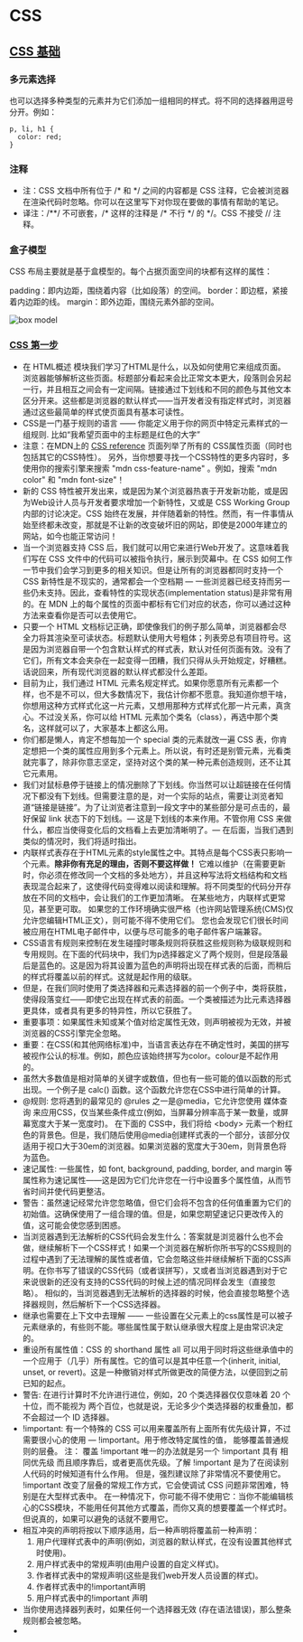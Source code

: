 # CSS

## [CSS 基础](https://developer.mozilla.org/zh-CN/docs/Learn/Getting_started_with_the_web/CSS_basics)

### 多元素选择

也可以选择多种类型的元素并为它们添加一组相同的样式。将不同的选择器用逗号分开。例如：

```text
p, li, h1 {
  color: red;
}
```

### 注释

* 注：CSS 文档中所有位于 /* 和 */ 之间的内容都是 CSS 注释，它会被浏览器在渲染代码时忽略。你可以在这里写下对你现在要做的事情有帮助的笔记。
* 译注：/\*\*/ 不可嵌套，/* 这样的注释是 /* 不行 */ 的 */。CSS 不接受 // 注释。

### 盒子模型

CSS 布局主要就是基于盒模型的。每个占据页面空间的块都有这样的属性：

padding：即内边距，围绕着内容（比如段落）的空间。
border：即边框，紧接着内边距的线。
margin：即外边距，围绕元素外部的空间。

![box model](https://mdn.mozillademos.org/files/9443/box-model.png)

### [CSS 第一步](https://developer.mozilla.org/zh-CN/docs/Learn/CSS/First_steps/What_is_CSS)

* 在 HTML概述 模块我们学习了HTML是什么，以及如何使用它来组成页面。 浏览器能够解析这些页面。标题部分看起来会比正常文本更大，段落则会另起一行，并且相互之间会有一定间隔。链接通过下划线和不同的颜色与其他文本区分开来。这些都是浏览器的默认样式——当开发者没有指定样式时，浏览器通过这些最简单的样式使页面具有基本可读性。
* CSS是一门基于规则的语言 —— 你能定义用于你的网页中特定元素样式的一组规则. 比如“我希望页面中的主标题是红色的大字”
* 注意：在MDN上的 [CSS reference](https://developer.mozilla.org/zh-CN/docs/Web/CSS/Reference) 页面列举了所有的 CSS属性页面（同时也包括其它的CSS特性）。 另外，当你想要寻找一个CSS特性的更多内容时，多使用你的搜索引擎来搜索 "mdn css-feature-name" 。例如，搜索 "mdn color" 和 "mdn font-size"！
* 新的 CSS 特性被开发出来，或是因为某个浏览器热衷于开发新功能，或是因为Web设计人员与开发者要求增加一个新特性，又或是 CSS Working Group 内部的讨论决定。CSS 始终在发展，并伴随着新的特性。然而，有一件事情从始至终都未改变，那就是不让新的改变破坏旧的网站，即使是2000年建立的网站，如今也能正常访问！
* 当一个浏览器支持 CSS 后，我们就可以用它来进行Web开发了。这意味着我们写在 CSS 文件中的代码可以被指令执行，展示到荧幕中。在 CSS 如何工作 一节中我们会学习到更多的相关知识。但是让所有的浏览器都同时支持一个 CSS 新特性是不现实的，通常都会一个空档期 — 一些浏览器已经支持而另一些仍未支持。因此，查看特性的实现状态(implementation status)是非常有用的。在 MDN 上的每个属性的页面中都标有它们对应的状态，你可以通过这种方法来查看你是否可以去使用它。
* 只要一个 HTML 文档标记正确，即使像我们的例子那么简单，浏览器都会尽全力将其渲染至可读状态。标题默认使用大号粗体；列表旁总有项目符号。这是因为浏览器自带一个包含默认样式的样式表，默认对任何页面有效。没有了它们，所有文本会夹杂在一起变得一团糟，我们只得从头开始规定，好糟糕。话说回来，所有现代浏览器的默认样式都没什么差距。
* 目前为止，我们通过 HTML 元素名规定样式。如果你愿意所有元素都一个样，也不是不可以，但大多数情况下，我估计你都不愿意。我知道你想干啥，你想用这种方式样式化这一片元素，又想用那种方式样式化那一片元素，真贪心。不过没关系，你可以给 HTML 元素加个类名（class），再选中那个类名，这样就可以了，大家基本上都这么用。
* 你们都是懒人，肯定不想每加一个 special 类的元素就改一遍 CSS 表，你肯定想把一个类的属性应用到多个元素上。所以说，有时还是别管元素，光看类就完事了，除非你意志坚定，坚持对这个类的某一种元素创造规则，还不让其它元素用。
* 我们对鼠标悬停于链接上的情况删除了下划线。你当然可以让超链接在任何情况下都没有下划线。但需要注意的是，对一个实际的站点，需要让浏览者知道“链接是链接”。为了让浏览者注意到一段文字中的某些部分是可点击的，最好保留 link 状态下的下划线。— 这是下划线的本来作用。不管你用 CSS 来做什么，都应当使得变化后的文档看上去更加清晰明了。— 在后面，当我们遇到类似的情况时，我们将适时指出。
* 内联样式表存在于HTML元素的style属性之中。其特点是每个CSS表只影响一个元素。**除非你有充足的理由，否则不要这样做！** 它难以维护（在需要更新时，你必须在修改同一个文档的多处地方），并且这种写法将文档结构和文档表现混合起来了，这使得代码变得难以阅读和理解。将不同类型的代码分开存放在不同的文档中，会让我们的工作更加清晰。 在某些地方，内联样式更常见，甚至更可取。 如果您的工作环境确实很严格（也许网站管理系统(CMS)仅允许您编辑HTML正文），则可能不得不使用它们。 您也会发现它们很长时间被应用在HTML电子邮件中，以便与尽可能多的电子邮件客户端兼容。
* CSS语言有规则来控制在发生碰撞时哪条规则将获胜这些规则称为级联规则和专用规则。在下面的代码块中，我们为p选择器定义了两个规则，但是段落最后是蓝色的。这是因为将其设置为蓝色的声明将出现在样式表的后面，而稍后的样式将覆盖以前的样式。这就是起作用的级联。
* 但是，在我们同时使用了类选择器和元素选择器的前一个例子中，类将获胜，使得段落变红——即使它出现在样式表的前面。一个类被描述为比元素选择器更具体，或者具有更多的特异性，所以它获胜了。
* 重要事项：如果属性未知或某个值对给定属性无效，则声明被视为无效，并被浏览器的CSS引擎完全忽略。
* 重要：在CSS(和其他网络标准)中，当语言表达存在不确定性时，美国的拼写被视作公认的标准。例如，颜色应该始终拼写为color。colour是不起作用的。
* 虽然大多数值是相对简单的关键字或数值，但也有一些可能的值以函数的形式出现。一个例子是 calc() 函数。这个函数允许您在CSS中进行简单的计算。
* @规则: 您将遇到的最常见的 @rules 之一是@media，它允许您使用 媒体查询 来应用CSS，仅当某些条件成立(例如，当屏幕分辨率高于某一数量，或屏幕宽度大于某一宽度时)。 在下面的 CSS中，我们将给 \<body\> 元素一个粉红色的背景色。但是，我们随后使用@media创建样式表的一个部分，该部分仅适用于视口大于30em的浏览器。如果浏览器的宽度大于30em，则背景色将为蓝色。
* 速记属性: 一些属性，如 font, background, padding, border, and margin 等属性称为速记属性——这是因为它们允许您在一行中设置多个属性值，从而节省时间并使代码更整洁。
* 警告：虽然速记经常允许您忽略值，但它们会将不包含的任何值重置为它们的初始值。这确保使用了一组合理的值。但是，如果您期望速记只更改传入的值，这可能会使您感到困惑。
* 当浏览器遇到无法解析的CSS代码会发生什么：答案就是浏览器什么也不会做，继续解析下一个CSS样式！如果一个浏览器在解析你所书写的CSS规则的过程中遇到了无法理解的属性或者值，它会忽略这些并继续解析下面的CSS声明。在你书写了错误的CSS代码（或者误拼写），又或者当浏览器遇到对于它来说很新的还没有支持的CSS代码的时候上述的情况同样会发生（直接忽略）。 相似的，当浏览器遇到无法解析的选择器的时候，他会直接忽略整个选择器规则，然后解析下一个CSS选择器。
* 继承也需要在上下文中去理解 —— 一些设置在父元素上的css属性是可以被子元素继承的，有些则不能。哪些属性属于默认继承很大程度上是由常识决定的。
* 重设所有属性值：CSS 的 shorthand 属性 all 可以用于同时将这些继承值中的一个应用于（几乎）所有属性。它的值可以是其中任意一个(inherit, initial, unset, or revert)。这是一种撤销对样式所做更改的简便方法，以便回到之前已知的起点。
* 警告: 在进行计算时不允许进行进位，例如，20 个类选择器仅仅意味着 20 个十位，而不能视为 两个百位，也就是说，无论多少个类选择器的权重叠加，都不会超过一个 ID 选择器。
* !important: 有一个特殊的 CSS 可以用来覆盖所有上面所有优先级计算，不过需要很小心的使用 — !important。用于修改特定属性的值， 能够覆盖普通规则的层叠。 注： 覆盖 !important 唯一的办法就是另一个 !important 具有 相同优先级 而且顺序靠后，或者更高优先级。了解 !important 是为了在阅读别人代码的时候知道有什么作用。 但是，强烈建议除了非常情况不要使用它。 !important 改变了层叠的常规工作方式，它会使调试 CSS 问题非常困难，特别是在大型样式表中。 在一种情况下，你可能不得不使用它：当你不能编辑核心的CSS模块，不能用任何其他方式覆盖，而你又真的想要覆盖一个样式时。但说真的，如果可以避免的话就不要用它。
* 相互冲突的声明将按以下顺序适用，后一种声明将覆盖前一种声明：
  1. 用户代理样式表中的声明(例如，浏览器的默认样式，在没有设置其他样式时使用)。
  2. 用户样式表中的常规声明(由用户设置的自定义样式)。
  3. 作者样式表中的常规声明(这些是我们web开发人员设置的样式)。
  4. 作者样式表中的!important声明
  5. 用户样式表中的!important 声明
* 当你使用选择器列表时，如果任何一个选择器无效 (存在语法错误)，那么整条规则都会被忽略。
* 
